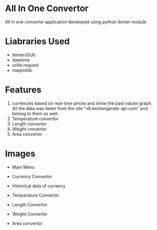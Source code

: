 # All In One Convertor

All in one converter application developed using python tkinter module

# Liabraries Used

* tkinter(GUI)
* datetime
* urllib.request
* matplotlib

# Features

1) currencies based on
real-time prices and show the past values graph.
All the data was taken from the site "v6.exchangerate-api.com" 
and belong to them as well.
2) Temperature convertor
3) Length convertor
4) Weight convertor
5) Area convertor

# Images
* Main Menu

  
* Currency Convertor


* Historical data of currency


* Temparature Convertor


* Length Convertor

  
* Weight Convertor


* Area convertor




























